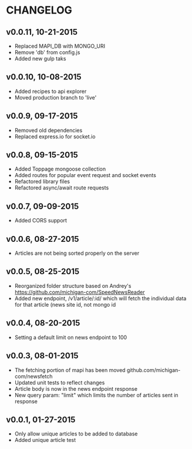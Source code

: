 CHANGELOG
=========

v0.0.11, 10-21-2015
-------------------

* Replaced MAPI\_DB with MONGO\_URI
* Remove 'db' from config.js
* Added new gulp taks

v0.0.10, 10-08-2015
-------------------

* Added recipes to api explorer
* Moved production branch to 'live'

v0.0.9, 09-17-2015
------------------

* Removed old dependencies
* Replaced express.io for socket.io

v0.0.8, 09-15-2015
------------------

* Added Toppage mongoose collection
* Added routes for popular event request and socket events
* Refactored library files
* Refactored async/await route requests

v0.0.7, 09-09-2015
------------------

* Added CORS support

v0.0.6, 08-27-2015
------------------

* Articles are not being sorted properly on the server

v0.0.5, 08-25-2015
------------------

* Reorganized folder structure based on Andrey's https://github.com/michigan-com/SpeedNewsReader
* Added new endpoint, /v1/article/:id/ which will fetch the individual data for that article (news site id, not mongo id

v0.0.4, 08-20-2015
------------------

* Setting a default limit on news endpoint to 100

v0.0.3, 08-01-2015
------------------

* The fetching portion of mapi has been moved
github.com/michigan-com/newsfetch
* Updated unit tests to reflect changes
* Article body is now in the news endpoint response
* New query param: "limit" which limits the number
of articles sent in response

v0.0.1, 01-27-2015
------------------

* Only allow unique articles to be added to database
* Added unique article test
